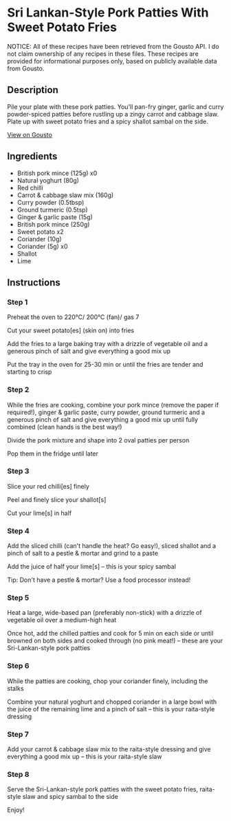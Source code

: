 # Sri Lankan-Style Pork Patties With Sweet Potato Fries

NOTICE: All of these recipes have been retrieved from the Gousto API. I do not claim ownership of any recipes in these files. These recipes are provided for informational purposes only, based on publicly available data from Gousto.

## Description

Pile your plate with these pork patties. You’ll pan-fry ginger, garlic and curry powder-spiced patties before rustling up a zingy carrot and cabbage slaw. Plate up with sweet potato fries and a spicy shallot sambal on the side.

[View on Gousto](https://www.gousto.co.uk/recipes/cookbook/sri-lankan-style-pork-pittas-with-sambal-and-raita)

## Ingredients

- British pork mince (125g) x0
- Natural yoghurt (80g)
- Red chilli
- Carrot & cabbage slaw mix (160g)
- Curry powder (0.5tbsp)
- Ground turmeric (0.5tsp)
- Ginger & garlic paste (15g)
- British pork mince (250g)
- Sweet potato x2
- Coriander (10g)
- Coriander (5g) x0
- Shallot
- Lime

## Instructions


### Step 1

Preheat the oven to 220°C/ 200°C (fan)/ gas 7

Cut your sweet potato[es] (skin on) into fries

Add the fries to a large baking tray with a drizzle of vegetable oil and a generous pinch of salt and give everything a good mix up

Put the tray in the oven for 25-30 min or until the fries are tender and starting to crisp


### Step 2

While the fries are cooking, combine your pork mince (remove the paper if required!), ginger & garlic paste, curry powder, ground turmeric and a generous pinch of salt and give everything a good mix up until fully combined (clean hands is the best way!)

Divide the pork mixture<span class="text-danger"> </span>and shape into 2 oval patties per person

Pop them in the fridge until later


### Step 3

Slice your red chilli[es] finely

Peel and finely slice your shallot[s]

Cut your lime[s] in half


### Step 4

Add the sliced chilli (can't handle the heat? Go easy!), sliced shallot and a pinch of salt to a pestle & mortar and grind to a paste

Add the juice of half your<span class="text-danger"> </span>lime[s] – this is your spicy sambal

Tip: Don't have a pestle & mortar? Use a food processor instead!


### Step 5

Heat a large, wide-based pan (preferably non-stick) with a drizzle of vegetable oil over a medium-high heat

Once hot, add the chilled patties and cook for 5 min on each side or until browned on both sides and cooked through (no pink meat!) – these are your Sri-Lankan-style pork patties


### Step 6

While the patties are cooking, chop your coriander finely, including the stalks

Combine your natural yoghurt and chopped coriander in a large bowl with the juice of the remaining lime and a pinch of salt – this is your raita-style dressing


### Step 7

Add your carrot & cabbage slaw mix to the raita-style dressing and give everything a good mix up – this is your raita-style slaw

### Step 8

Serve the Sri-Lankan-style pork patties with the sweet potato fries, raita-style slaw and spicy sambal to the side

Enjoy!

